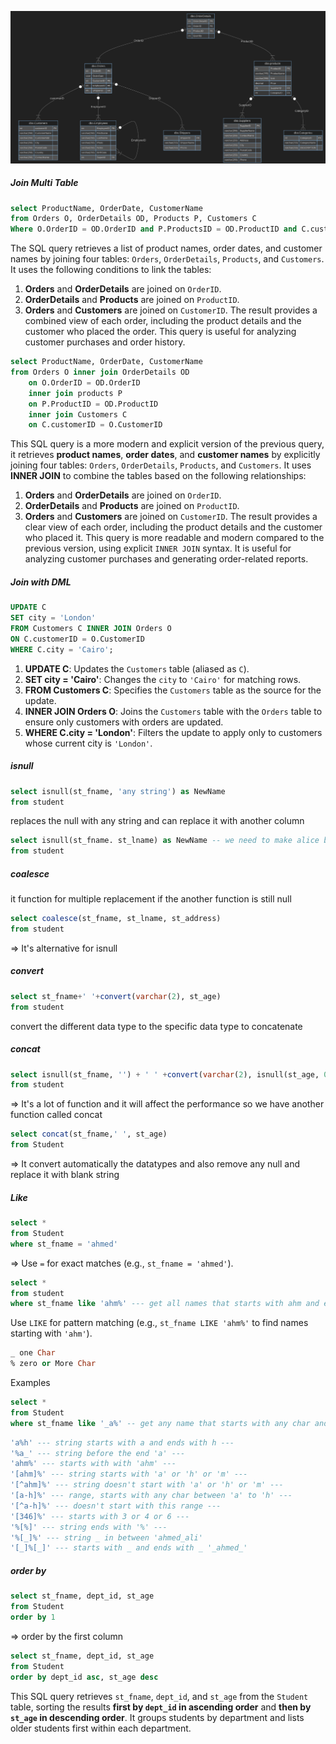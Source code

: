 ![](images/DBImage.png)
##### Join Multi Table
```sql
select ProductName, OrderDate, CustomerName
from Orders O, OrderDetails OD, Products P, Customers C
Where O.OrderID = OD.OrderID and P.ProductsID = OD.ProductID and C.customerID = O.CustomerID
```
The SQL query retrieves a list of product names, order dates, and customer names by joining four tables: `Orders`, `OrderDetails`, `Products`, and `Customers`. It uses the following conditions to link the tables:
1. **Orders** and **OrderDetails** are joined on `OrderID`.
2. **OrderDetails** and **Products** are joined on `ProductID`.
3. **Orders** and **Customers** are joined on `CustomerID`.
The result provides a combined view of each order, including the product details and the customer who placed the order. This query is useful for analyzing customer purchases and order history.

```sql
select ProductName, OrderDate, CustomerName
from Orders O inner join OrderDetails OD
	on O.OrderID = OD.OrderID
	inner join products P
	on P.ProductID = OD.ProductID
	inner join Customers C
	on C.customerID = O.CustomerID
```

This SQL query is a more modern and explicit version of the previous query, it retrieves **product names**, **order dates**, and **customer names** by explicitly joining four tables: `Orders`, `OrderDetails`, `Products`, and `Customers`. It uses **INNER JOIN** to combine the tables based on the following relationships:
1. **Orders** and **OrderDetails** are joined on `OrderID`.
2. **OrderDetails** and **Products** are joined on `ProductID`.
3. **Orders** and **Customers** are joined on `CustomerID`.
The result provides a clear view of each order, including the product details and the customer who placed it. This query is more readable and modern compared to the previous version, using explicit `INNER JOIN` syntax. It is useful for analyzing customer purchases and generating order-related reports.

##### Join with DML
```sql
UPDATE C
SET city = 'London'
FROM Customers C INNER JOIN Orders O 
ON C.customerID = O.CustomerID
WHERE C.city = 'Cairo';
```
1. **UPDATE C**: Updates the `Customers` table (aliased as `C`).
2. **SET city = 'Cairo'**: Changes the `city` to `'Cairo'` for matching rows.
3. **FROM Customers C**: Specifies the `Customers` table as the source for the update.
4. **INNER JOIN Orders O**: Joins the `Customers` table with the `Orders` table to ensure only customers with orders are updated.
5. **WHERE C.city = 'London'**: Filters the update to apply only to customers whose current city is `'London'`.

##### isnull
```sql
select isnull(st_fname, 'any string') as NewName
from student
```
replaces the null with any string and can replace it with another column
```sql
select isnull(st_fname. st_lname) as NewName -- we need to make alice because it's new column --
from student
```
##### coalesce
it function for multiple replacement if the another function is still null
```sql
select coalesce(st_fname, st_lname, st_address)
from student
```
=> It's alternative for isnull
##### convert
```sql
select st_fname+' '+convert(varchar(2), st_age)
from student
```
convert the different data type to the specific data type to concatenate 
##### concat
```sql
select isnull(st_fname, '') + ' ' +convert(varchar(2), isnull(st_age, 0))
from student
```
=> It's a lot of function and it will affect the performance so we have another function called concat
```sql
select concat(st_fname,' ', st_age)
from Student
```
=> It convert automatically the datatypes and also remove any null and replace it with blank string
##### Like
```sql 
select *
from Student
where st_fname = 'ahmed'
```
=> Use `=` for exact matches (e.g., `st_fname = 'ahmed'`).
```sql
select *
from student
where st_fname like 'ahm%' --- get all names that starts with ahm and enc with any characters
```
Use `LIKE` for pattern matching (e.g., `st_fname LIKE 'ahm%'` to find names starting with `'ahm'`).
```sql
_ one Char
% zero or More Char
```
Examples
```sql
select *
from Student
where st_fname like '_a%' -- get any name that starts with any char and after it 'a' follows with any chars--
```

```sql
'a%h' --- string starts with a and ends with h ---
'%a_' --- string before the end 'a' ---
'ahm%' --- starts with with 'ahm' ---
'[ahm]%' --- string starts with 'a' or 'h' or 'm' ---
'[^ahm]%' --- string doesn't start with 'a' or 'h' or 'm' ---
'[a-h]%' --- range, starts with any char between 'a' to 'h' ---
'[^a-h]%' --- doesn't start with this range ---
'[346]%' --- starts with 3 or 4 or 6 ---
'%[%]' --- string ends with '%' ---
'%[_]%' --- string _ in between 'ahmed_ali'
'[_]%[_]' --- starts with _ and ends with _ '_ahmed_'
```

##### order by
```sql
select st_fname, dept_id, st_age
from Student
order by 1
```
=> order by the first column

```sql
select st_fname, dept_id, st_age
from Student
order by dept_id asc, st_age desc
```
This SQL query retrieves `st_fname`, `dept_id`, and `st_age` from the `Student` table, sorting the results **first by `dept_id` in ascending order** and **then by `st_age` in descending order**. It groups students by department and lists older students first within each department.